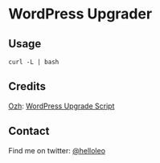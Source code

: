 # WordPress Upgrader

## Usage
``` curl -L | bash ```

## Credits
[Ozh](https://twitter.com/ozh): [WordPress Upgrade Script](http://planetozh.com/blog/2007/10/wordpress-upgrade-script/)

## Contact

Find me on twitter: [@helloleo](https://twitter.com/helloleo)